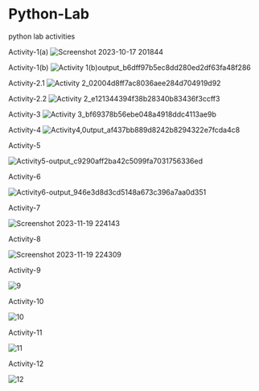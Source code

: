 # Python-Lab
python lab activities

Activity-1(a)
![Screenshot 2023-10-17 201844](https://github.com/Kartik200428/Python-Lab/assets/121052859/06999395-ff4d-4ba8-a1ca-2d4461481ab3)

Activity-1(b)
![Activity 1(b)output_b6dff97b5ec8dd280ed2df63fa48f286](https://github.com/Kartik200428/Python-Lab/assets/121052859/fb293a15-ef9f-4946-9868-12cbffa0f502)

Activity-2.1
![Activity 2_02004d8ff7ac8036aee284d704919d92](https://github.com/Kartik200428/Python-Lab/assets/121052859/19b1d531-17fe-4c4c-aa68-257d3c8bb7e7)

Activity-2.2
![Activity 2_e121344394f38b28340b83436f3ccff3](https://github.com/Kartik200428/Python-Lab/assets/121052859/fe7857e7-9631-4cca-99b4-1b8b4620d3b7)

Activity-3
![Activity 3_bf69378b56ebe048a4918ddc4113ae9b](https://github.com/Kartik200428/Python-Lab/assets/121052859/fddfa29c-975c-415c-aa67-747a8b790531)

Activity-4
![Activity4,0utput_af437bb889d8242b8294322e7fcda4c8](https://github.com/Kartik200428/Python-Lab/assets/121052859/92143c09-b980-4c15-aeed-3d5ba136259b)

Activity-5

![Activity5-output_c9290aff2ba42c5099fa7031756336ed](https://github.com/Kartik200428/Python-Lab/assets/121052859/11584b75-4265-4f25-ab47-c955edf4c74f)

Activity-6

![Activity6-output_946e3d8d3cd5148a673c396a7aa0d351](https://github.com/Kartik200428/Python-Lab/assets/121052859/04458da7-8add-4e33-952c-28e26fbe72c3)

Activity-7

![Screenshot 2023-11-19 224143](https://github.com/Kartik200428/Python-Lab/assets/121052859/40c4968f-c7ba-4d34-afe4-e11f82c8b5f5)

Activity-8

![Screenshot 2023-11-19 224309](https://github.com/Kartik200428/Python-Lab/assets/121052859/8cc99774-7f9d-40b2-90b7-38447101efd1)

Activity-9

![9](https://github.com/Kartik200428/Python-Lab/assets/121052859/97d35bcb-6678-4d12-8c76-ede1c1b38c29)

Activity-10

![10](https://github.com/Kartik200428/Python-Lab/assets/121052859/0ea193d6-119e-4280-b9e7-27d8f7bdab06)

Activity-11

![11](https://github.com/Kartik200428/Python-Lab/assets/121052859/43535d4e-7d8a-4cd9-9efa-826431c2d446)

Activity-12

![12](https://github.com/Kartik200428/Python-Lab/assets/121052859/e8417636-986a-4973-a733-f36e7cfe0a68)

